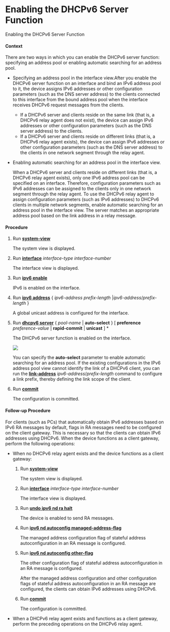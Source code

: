 Enabling the DHCPv6 Server Function
===================================

Enabling the DHCPv6 Server Function

#### Context

There are two ways in which you can enable the DHCPv6 server function: specifying an address pool or enabling automatic searching for an address pool.

* Specifying an address pool in the interface view.After you enable the DHCPv6 server function on an interface and bind an IPv6 address pool to it, the device assigns IPv6 addresses or other configuration parameters (such as the DNS server address) to the clients connected to this interface from the bound address pool when the interface receives DHCPv6 request messages from the clients.
  + If a DHCPv6 server and clients reside on the same link (that is, a DHCPv6 relay agent does not exist), the device can assign IPv6 addresses or other configuration parameters (such as the DNS server address) to the clients.
  + If a DHCPv6 server and clients reside on different links (that is, a DHCPv6 relay agent exists), the device can assign IPv6 addresses or other configuration parameters (such as the DNS server address) to the clients in one network segment through the relay agent.

* Enabling automatic searching for an address pool in the interface view.
  
  When a DHCPv6 server and clients reside on different links (that is, a DHCPv6 relay agent exists), only one IPv6 address pool can be specified on an interface. Therefore, configuration parameters such as IPv6 addresses can be assigned to the clients only in one network segment through the relay agent. To use the DHCPv6 relay agent to assign configuration parameters (such as IPv6 addresses) to DHCPv6 clients in multiple network segments, enable automatic searching for an address pool in the interface view. The server matches an appropriate address pool based on the link address in a relay message.

#### Procedure

1. Run [**system-view**](cmdqueryname=system-view)
   
   
   
   The system view is displayed.
2. Run [**interface**](cmdqueryname=interface) *interface-type* *interface-number*
   
   
   
   The interface view is displayed.
3. Run [**ipv6 enable**](cmdqueryname=ipv6+enable)
   
   
   
   IPv6 is enabled on the interface.
4. Run [**ipv6 address**](cmdqueryname=ipv6+address) { *ipv6-address prefix-length* |*ipv6-address*/*prefix-length* }
   
   
   
   A global unicast address is configured for the interface.
5. Run [**dhcpv6 server**](cmdqueryname=dhcpv6+server) { *pool-name* | **auto-select** } [ **preference** *preference-value* | **rapid-commit** | **unicast** ] \*
   
   
   
   The DHCPv6 server function is enabled on the interface.
   
   
   
   ![](../../../../public_sys-resources/note_3.0-en-us.png) 
   
   You can specify the **auto-select** parameter to enable automatic searching for an address pool. If the existing configurations in the IPv6 address pool view cannot identify the link of a DHCPv6 client, you can run the [**link-address**](cmdqueryname=link-address) *ipv6-address*/*prefix-length* command to configure a link prefix, thereby defining the link scope of the client.
6. Run [**commit**](cmdqueryname=commit)
   
   
   
   The configuration is committed.

#### Follow-up Procedure

For clients (such as PCs) that automatically obtain IPv6 addresses based on IPv6 RA messages by default, flags in RA messages need to be configured on the client gateway. This is necessary so that the clients can obtain IPv6 addresses using DHCPv6. When the device functions as a client gateway, perform the following operations:

* When no DHCPv6 relay agent exists and the device functions as a client gateway:
  1. Run [**system-view**](cmdqueryname=system-view)
     
     The system view is displayed.
  2. Run [**interface**](cmdqueryname=interface) *interface-type* *interface-number*
     
     The interface view is displayed.
  3. Run [**undo ipv6 nd ra halt**](cmdqueryname=undo+ipv6+nd+ra+halt)
     
     The device is enabled to send RA messages.
  4. Run [**ipv6 nd autoconfig managed-address-flag**](cmdqueryname=ipv6+nd+autoconfig+managed-address-flag)
     
     The managed address configuration flag of stateful address autoconfiguration in an RA message is configured.
  5. Run [**ipv6 nd autoconfig other-flag**](cmdqueryname=ipv6+nd+autoconfig+other-flag)
     
     The other configuration flag of stateful address autoconfiguration in an RA message is configured.
     
     After the managed address configuration and other configuration flags of stateful address autoconfiguration in an RA message are configured, the clients can obtain IPv6 addresses using DHCPv6.
  6. Run [**commit**](cmdqueryname=commit)
     
     The configuration is committed.
* When a DHCPv6 relay agent exists and functions as a client gateway, perform the preceding operations on the DHCPv6 relay agent.